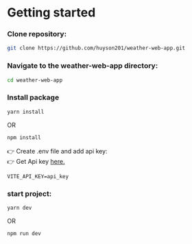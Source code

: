# Getting started
### Clone repository:
```zsh
git clone https://github.com/huyson201/weather-web-app.git
```
### Navigate to the weather-web-app directory:
```zsh
cd weather-web-app
```
### Install package
```zsh
yarn install
```
OR
```zsh
npm install
```
:point_right: Create .env file and add api key:\
:point_right: Get Api key [here.](https://www.visualcrossing.com/weather-api)
```
VITE_API_KEY=api_key
```
### start project:
```zsh
yarn dev
```
OR
```zsh
npm run dev
```
